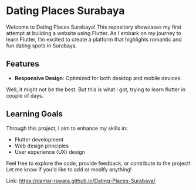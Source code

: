 # Dating Places Surabaya
Welcome to Dating Places Surabaya! This repository showcases my first attempt at building a website using Flutter. As I embark on my journey to learn Flutter, I’m excited to create a platform that highlights romantic and fun dating spots in Surabaya.

## Features
- **Responsive Design**: Optimized for both desktop and mobile devices.

Well, it might not be the best. But this is what i got, trying to learn flutter in couple of days. 

## Learning Goals
Through this project, I aim to enhance my skills in:

- Flutter development
- Web design principles
- User experience (UX) design

Feel free to explore the code, provide feedback, or contribute to the project!
Let me know if you'd like to add or modify anything!

Link: https://damar-iswara.github.io/Dating-Places-Surabaya/
